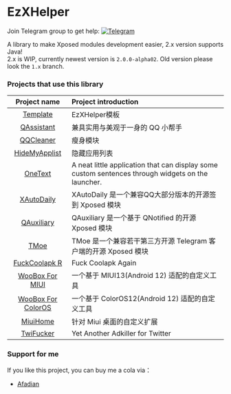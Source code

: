 # EzXHelper

Join Telegram group to get
help: [![Telegram](https://img.shields.io/badge/Join-Telegram-blue)](https://t.me/EzXHelper)

A library to make Xposed modules development easier, 2.x version supports Java!    
2.x is WIP, currently newest version is `2.0.0-alpha02`. Old version please look the `1.x` branch.

### Projects that use this library

|                               Project name                                | Project introduction                                                                              |
|:-------------------------------------------------------------------------:|:--------------------------------------------------------------------------------------------------|
|        [Template](https://github.com/KyuubiRan/ezxhepler-template)        | EzXHelper模板                                                                                       |
|          [QAssistant](https://github.com/KitsunePie/QAssistant)           | 兼具实用与美观于一身的 QQ 小帮手                                                                                |
|            [QQCleaner](https://github.com/KyuubiRan/QQCleaner)            | 瘦身模块                                                                                              |
|        [HideMyApplist](https://github.com/Dr-TSNG/Hide-My-Applist)        | 隐藏应用列表                                                                                            |
|          [OneText](https://github.com/lz233/OneText_For_Android)          | A neat little application that can display some custom sentences through widgets on the launcher. |
|           [XAutoDaily](https://github.com/LuckyPray/XAutoDaily)           | XAutoDaily 是一个兼容QQ大部分版本的开源签到 Xposed 模块                                                            |
|             [QAuxiliary](https://github.com/cinit/QAuxiliary)             | QAuxiliary 是一个基于 QNotified 的开源 Xposed 模块                                                          |
|                   [TMoe](https://github.com/cinit/TMoe)                   | TMoe 是一个兼容若干第三方开源 Telegram 客户端的开源 Xposed 模块                                                       |
| [FuckCoolapk R](https://github.com/Xposed-Modules-Repo/org.hello.coolapk) | Fuck Coolapk Again                                                                                |
|    [WooBox For MIUI](https://github.com/Simplicity-Team/WooBoxForMIUI)    | 一个基于 MIUI13(Android 12) 适配的自定义工具                                                                  |
| [WooBox For ColorOS](https://github.com/Simplicity-Team/WooBoxForColorOS) | 一个基于 ColorOS12(Android 12) 适配的自定义工具                                                               |
|            [MiuiHome](https://github.com/qqlittleice/MiuiHome)            | 针对 Miui 桌面的自定义扩展                                                                                  |
|             [TwiFucker](https://github.com/Dr-TSNG/TwiFucker)             | Yet Another Adkiller for Twitter                                                                  |

### Support for me

If you like this project, you can buy me a cola via：

- [Afadian](https://afdian.net/a/kyuubiran)
